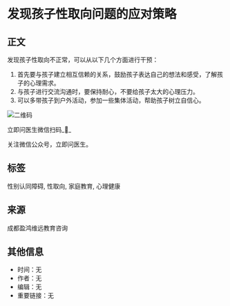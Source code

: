 # 发现孩子性取向问题的应对策略

## 正文

发现孩子性取向不正常，可以从以下几个方面进行干预：
1. 首先要与孩子建立相互信赖的关系，鼓励孩子表达自己的想法和感受，了解孩子的心理需求。
2. 与孩子进行交流沟通时，要保持耐心，不要给孩子太大的心理压力。
3. 可以多带孩子到户外活动，参加一些集体活动，帮助孩子树立自信心。

![二维码](https://med-fe.cdn.bcebos.com/selfhome/pc/triage_qrcode.png)

立即问医生微信扫码__

关注微信公众号，立即问医生。

## 标签
性别认同障碍, 性取向, 家庭教育, 心理健康

## 来源
成都盈鸿维远教育咨询

## 其他信息
- 时间：无
- 作者：无
- 编辑：无
- 重要链接：无